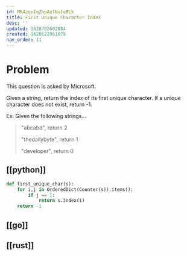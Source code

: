 ```yaml
---
id: MK4zqoIqZbpAulNuIoBLk
title: First Unique Character Index
desc: ''
updated: 1628702602884
created: 1628522961878
nav_order: 11
---
```


# Problem

This question is asked by Microsoft.

Given a string, return the index of its first unique character.
If a unique character does not exist, return -1.

Ex: Given the following strings...

> "abcabd", return 2
>
> "thedailybyte", return 1
>
> "developer", return 0

## [[python]]
```python
def first_unique_char(s):
    for i,j in OrderedDict(Counter(s)).items():
        if j == 1:
            return s.index(i)
    return -1
```

## [[go]]

## [[rust]]
